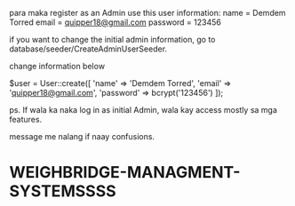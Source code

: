 
para maka register as an Admin
use this user information: 
name = Demdem Torred
email = quipper18@gmail.com
password = 123456

if you want to change the initial admin information, go to 
database/seeder/CreateAdminUserSeeder.

change information below

$user = User::create([
            'name' => 'Demdem Torred', 
            'email' => 'quipper18@gmail.com',
            'password' => bcrypt('123456')
        ]);

ps. If wala ka naka log in as initial Admin, wala kay access mostly sa mga features.

message me nalang if naay confusions. 



# WEIGHBRIDGE-MANAGMENT-SYSTEMSSSS
